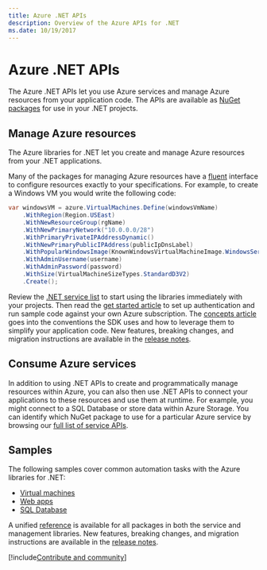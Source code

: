 ```yaml
---
title: Azure .NET APIs
description: Overview of the Azure APIs for .NET
ms.date: 10/19/2017
---
```


# Azure .NET APIs

The Azure .NET APIs let you use Azure services and manage Azure resources from your application code. The APIs are available as [NuGet packages](/dotnet/api/overview/azure/) for use in your .NET projects. 

## Manage Azure resources

The Azure libraries for .NET let you create and manage Azure resources from your .NET applications.

Many of the packages for managing Azure resources have a [fluent](dotnet-sdk-azure-concepts.md) interface to configure resources exactly to your specifications. For example, to create a Windows VM you would write the following code:

```csharp
var windowsVM = azure.VirtualMachines.Define(windowsVmName)
    .WithRegion(Region.USEast)
    .WithNewResourceGroup(rgName)
    .WithNewPrimaryNetwork("10.0.0.0/28")
    .WithPrimaryPrivateIPAddressDynamic()
    .WithNewPrimaryPublicIPAddress(publicIpDnsLabel)
    .WithPopularWindowsImage(KnownWindowsVirtualMachineImage.WindowsServer2012R2Datacenter)
    .WithAdminUsername(username)
    .WithAdminPassword(password)
    .WithSize(VirtualMachineSizeTypes.StandardD3V2)
    .Create();
 ```

Review the [.NET service list](/dotnet/api/overview/azure/) to start using the libraries immediately with your projects. Then read the [get started article](dotnet-sdk-azure-get-started.md) to set up authentication and run sample code against your own Azure subscription.  The [concepts article](dotnet-sdk-azure-concepts.md) goes into the conventions the SDK uses and how to leverage them to simplify your application code. New features, breaking changes, and migration instructions are available in the [release notes](https://github.com/Azure/azure-libraries-for-net).

## Consume Azure services

In addition to using .NET APIs to create and programmatically manage resources within Azure, you can also then use .NET APIs to connect your applications to these resources and use them at runtime.  For example, you might connect to a SQL Database or store data within Azure Storage.  You can identify which NuGet package to use for a particular Azure service by browsing our [full list of service APIs](/dotnet/api/overview/azure/).  

## Samples

The following samples cover common automation tasks with the Azure libraries for .NET:

- [Virtual machines](dotnet-samples.md)
- [Web apps](dotnet-samples.md)
- [SQL Database](dotnet-samples.md)

A unified [reference](/dotnet/api/overview/azure/?view=azure-dotnet) is available for all packages in both the service and management libraries. New features, breaking changes, and migration instructions are available in the [release notes](https://github.com/Azure/azure-libraries-for-net).

[!include[Contribute and community](includes/contribute.md)]